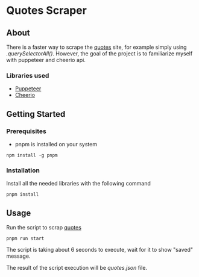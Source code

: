 # Quotes Scraper

## About

There is a faster way to scrape the [quotes](https://quotes.toscrape.com/) site, for example simply using *.querySelectorAll()*. However, the goal of the project is to familiarize myself with puppeteer and cheerio api. 

### Libraries used

- [Puppeteer](https://pptr.dev/)
- [Cheerio](https://cheerio.js.org/)

## Getting Started

### Prerequisites

- pnpm is installed on your system
```
npm install -g pnpm
```

### Installation

Install all the needed libraries with the following command
```
pnpm install
```

## Usage

Run the script to scrap [quotes](https://quotes.toscrape.com/)
```
pnpm run start
```
The script is taking about 6 seconds to execute, wait for it to show "saved" message.

The result of the script execution will be *quotes.json* file.